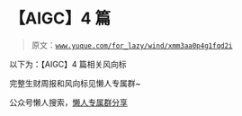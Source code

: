 # 【AIGC】4 篇

> 原文：[`www.yuque.com/for_lazy/wind/xmm3aa0p4g1fqd2i`](https://www.yuque.com/for_lazy/wind/xmm3aa0p4g1fqd2i)

以下为：【AIGC】4 篇相关风向标

完整生财周报和风向标见懒人专属群~

公众号懒人搜索，[懒人专属群分享](https://lazybook.fun/#/blog/group)